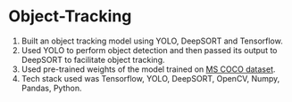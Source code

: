 # Object-Tracking
1. Built an object tracking model using YOLO, DeepSORT and Tensorflow.
2. Used YOLO to perform object detection and then passed its output to DeepSORT to facilitate object tracking. 
3. Used pre-trained weights of the model trained on [MS COCO dataset](https://cocodataset.org/#home).
4. Tech stack used was Tensorflow, YOLO, DeepSORT, OpenCV, Numpy, Pandas, Python.
